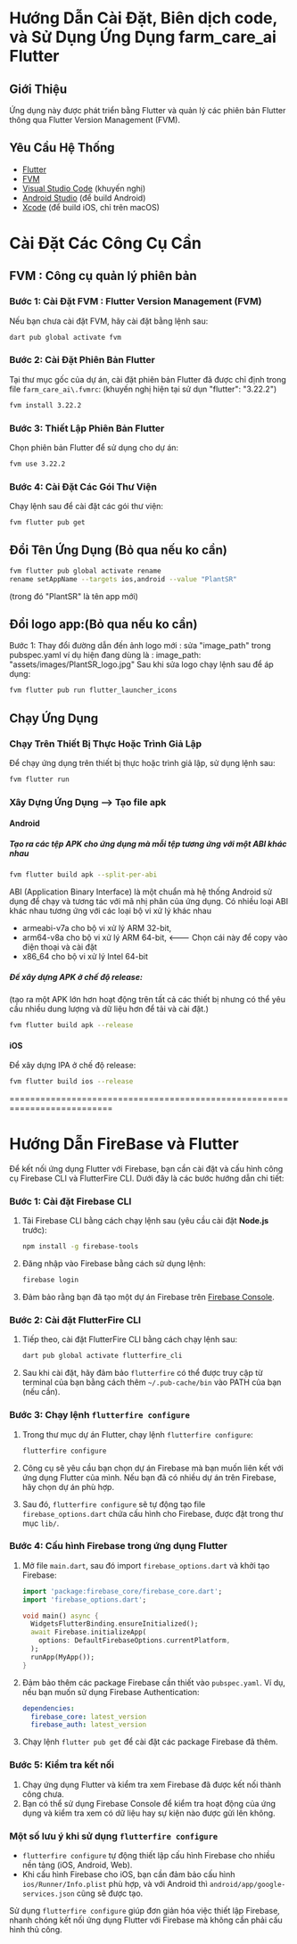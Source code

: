 # Hướng Dẫn Cài Đặt, Biên dịch code, và Sử Dụng Ứng Dụng farm_care_ai Flutter

## Giới Thiệu

Ứng dụng này được phát triển bằng Flutter và quản lý các phiên bản Flutter thông qua Flutter Version Management (FVM).

## Yêu Cầu Hệ Thống

- [Flutter](https://flutter.dev/docs/get-started/install)
- [FVM](https://fvm.app/docs/getting_started/installation)
- [Visual Studio Code](https://code.visualstudio.com/) (khuyến nghị)
- [Android Studio](https://developer.android.com/studio) (để build Android)
- [Xcode](https://developer.apple.com/xcode/) (để build iOS, chỉ trên macOS)

# Cài Đặt Các Công Cụ Cần
## FVM : Công cụ quản lý phiên bản
### Bước 1: Cài Đặt FVM : Flutter Version Management (FVM)

Nếu bạn chưa cài đặt FVM, hãy cài đặt bằng lệnh sau:

```bash
dart pub global activate fvm
```

### Bước 2: Cài Đặt Phiên Bản Flutter

Tại thư mục gốc của dự án, cài đặt phiên bản Flutter đã được chỉ định trong file `farm_care_ai\.fvmrc`: (khuyến nghị hiện tại sử dụn "flutter": "3.22.2")

```bash
fvm install 3.22.2
```

### Bước 3: Thiết Lập Phiên Bản Flutter

Chọn phiên bản Flutter để sử dụng cho dự án:

```bash
fvm use 3.22.2
```

### Bước 4: Cài Đặt Các Gói Thư Viện

Chạy lệnh sau để cài đặt các gói thư viện:

```bash
fvm flutter pub get
```

## Đổi Tên Ứng Dụng (Bỏ qua nếu ko cần)

```bash
fvm flutter pub global activate rename
rename setAppName --targets ios,android --value "PlantSR"
```

(trong đó "PlantSR" là tên app mới)

## Đổi logo app:(Bỏ qua nếu ko cần)

Bước 1: Thay đổi đường dẫn đến ảnh logo mới : sửa "image_path" trong pubspec.yaml
ví dụ hiện đang dùng là : image_path: "assets/images/PlantSR_logo.jpg"
Sau khi sửa logo chạy lệnh sau để áp dụng:

```bash
fvm flutter pub run flutter_launcher_icons
```

## Chạy Ứng Dụng

### Chạy Trên Thiết Bị Thực Hoặc Trình Giả Lập

Để chạy ứng dụng trên thiết bị thực hoặc trình giả lập, sử dụng lệnh sau:

```bash
fvm flutter run
```

### Xây Dựng Ứng Dụng --> Tạo file apk

#### Android

##### Tạo ra các tệp APK cho ứng dụng mà mỗi tệp tương ứng với một ABI khác nhau

```bash
fvm flutter build apk --split-per-abi
```

ABI (Application Binary Interface) là một chuẩn mà hệ thống Android sử dụng để chạy và tương tác với mã nhị phân của ứng dụng.
Có nhiều loại ABI khác nhau tương ứng với các loại bộ vi xử lý khác nhau

- armeabi-v7a cho bộ vi xử lý ARM 32-bit,
- arm64-v8a cho bộ vi xử lý ARM 64-bit, <--- Chọn cái này để copy vào điện thoại và cài đặt
- x86_64 cho bộ vi xử lý Intel 64-bit

##### Để xây dựng APK ở chế độ release:

(tạo ra một APK lớn hơn hoạt động trên tất cả các thiết bị nhưng có thể yêu cầu nhiều dung lượng và dữ liệu hơn để tải và cài đặt.)

```bash
fvm flutter build apk --release
```

#### iOS

Để xây dựng IPA ở chế độ release:

```bash
fvm flutter build ios --release
```

==========================================================================
# Hướng Dẫn FireBase và Flutter
Để kết nối ứng dụng Flutter với Firebase, bạn cần cài đặt và cấu hình công cụ Firebase CLI và FlutterFire CLI. 
Dưới đây là các bước hướng dẫn chi tiết:

### Bước 1: Cài đặt Firebase CLI

1. Tải Firebase CLI bằng cách chạy lệnh sau (yêu cầu cài đặt **Node.js** trước):

   ```bash
   npm install -g firebase-tools
   ```

2. Đăng nhập vào Firebase bằng cách sử dụng lệnh:

   ```bash
   firebase login
   ```

3. Đảm bảo rằng bạn đã tạo một dự án Firebase trên [Firebase Console](https://console.firebase.google.com/).

### Bước 2: Cài đặt FlutterFire CLI

1. Tiếp theo, cài đặt FlutterFire CLI bằng cách chạy lệnh sau:

   ```bash
   dart pub global activate flutterfire_cli
   ```

2. Sau khi cài đặt, hãy đảm bảo `flutterfire` có thể được truy cập từ terminal của bạn bằng cách thêm `~/.pub-cache/bin` vào PATH của bạn (nếu cần).

### Bước 3: Chạy lệnh `flutterfire configure`

1. Trong thư mục dự án Flutter, chạy lệnh `flutterfire configure`:

   ```bash
   flutterfire configure
   ```

2. Công cụ sẽ yêu cầu bạn chọn dự án Firebase mà bạn muốn liên kết với ứng dụng Flutter của mình. Nếu bạn đã có nhiều dự án trên Firebase, hãy chọn dự án phù hợp.

3. Sau đó, `flutterfire configure` sẽ tự động tạo file `firebase_options.dart` chứa cấu hình cho Firebase, được đặt trong thư mục `lib/`.

### Bước 4: Cấu hình Firebase trong ứng dụng Flutter

1. Mở file `main.dart`, sau đó import `firebase_options.dart` và khởi tạo Firebase:

   ```dart
   import 'package:firebase_core/firebase_core.dart';
   import 'firebase_options.dart';

   void main() async {
     WidgetsFlutterBinding.ensureInitialized();
     await Firebase.initializeApp(
       options: DefaultFirebaseOptions.currentPlatform,
     );
     runApp(MyApp());
   }
   ```

2. Đảm bảo thêm các package Firebase cần thiết vào `pubspec.yaml`. Ví dụ, nếu bạn muốn sử dụng Firebase Authentication:

   ```yaml
   dependencies:
     firebase_core: latest_version
     firebase_auth: latest_version
   ```

3. Chạy lệnh `flutter pub get` để cài đặt các package Firebase đã thêm.

### Bước 5: Kiểm tra kết nối

1. Chạy ứng dụng Flutter và kiểm tra xem Firebase đã được kết nối thành công chưa.
2. Bạn có thể sử dụng Firebase Console để kiểm tra hoạt động của ứng dụng và kiểm tra xem có dữ liệu hay sự kiện nào được gửi lên không.

### Một số lưu ý khi sử dụng `flutterfire configure`

- `flutterfire configure` tự động thiết lập cấu hình Firebase cho nhiều nền tảng (iOS, Android, Web).
- Khi cấu hình Firebase cho iOS, bạn cần đảm bảo cấu hình `ios/Runner/Info.plist` phù hợp, và với Android thì `android/app/google-services.json` cũng sẽ được tạo.
  
Sử dụng `flutterfire configure` giúp đơn giản hóa việc thiết lập Firebase, nhanh chóng kết nối ứng dụng Flutter với Firebase mà không cần phải cấu hình thủ công.